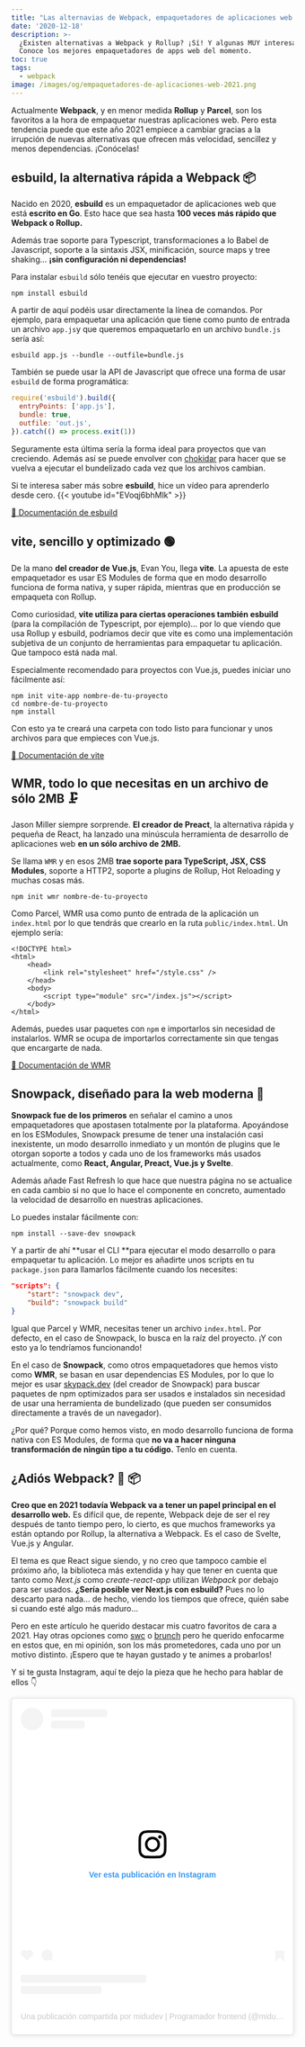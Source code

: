 ```yaml
---
title: "Las alternavias de Webpack, empaquetadores de aplicaciones web para 2021 \U0001F4E6"
date: '2020-12-18'
description: >-
  ¿Existen alternativas a Webpack y Rollup? ¡Sí! Y algunas MUY interesantes.
  Conoce los mejores empaquetadores de apps web del momento.
toc: true
tags:
  - webpack
image: /images/og/empaquetadores-de-aplicaciones-web-2021.png
---
```


Actualmente **Webpack**, y en menor medida **Rollup** y **Parcel**, son los favoritos a la hora de empaquetar nuestras aplicaciones web. Pero esta tendencia puede que este año 2021 empiece a cambiar gracias a la irrupción de nuevas alternativas que ofrecen más velocidad, sencillez y menos dependencias. ¡Conócelas!

## esbuild, la alternativa rápida a Webpack 📦

Nacido en 2020, **esbuild** es un empaquetador de aplicaciones web que está **escrito en Go**. Esto hace que sea hasta **100 veces más rápido que Webpack o Rollup.**

Además trae soporte para Typescript, transformaciones a lo Babel de Javascript, soporte a la sintaxis JSX, minificación, source maps y tree shaking... **¡sin configuración ni dependencias!**

Para instalar `esbuild` sólo tenéis que ejecutar en vuestro proyecto:
```
npm install esbuild
```

A partir de aquí podéis usar directamente la línea de comandos. Por ejemplo, para empaquetar una aplicación que tiene como punto de entrada un archivo `app.js`y que queremos empaquetarlo en un archivo `bundle.js` sería así:
```
esbuild app.js --bundle --outfile=bundle.js
```

También se puede usar la API de Javascript que ofrece una forma de usar `esbuild` de forma programática:

```js
require('esbuild').build({
  entryPoints: ['app.js'],
  bundle: true,
  outfile: 'out.js',
}).catch(() => process.exit(1))
```

Seguramente esta última sería la forma ideal para proyectos que van creciendo. Además así se puede envolver con [chokidar](https://github.com/paulmillr/chokidar) para hacer que se vuelva a ejecutar el bundelizado cada vez que los archivos cambian.

Si te interesa saber más sobre **esbuild**, hice un vídeo para aprenderlo desde cero.
{{< youtube id="EVoqj6bhMlk" >}}

[🔗 Documentación de esbuild](https://esbuild.github.io/getting-started/#build-scripts)

## vite, sencillo y optimizado 🟢

De la mano **del creador de Vue.js**, Evan You, llega **vite**. La apuesta de este empaquetador es usar ES Modules de forma que en modo desarrollo funciona de forma nativa, y super rápida, mientras que en producción se empaqueta con Rollup.

Como curiosidad, **vite utiliza para ciertas operaciones también esbuild** (para la compilación de Typescript, por ejemplo)... por lo que viendo que usa Rollup y esbuild, podríamos decir que vite es como una implementación subjetiva de un conjunto de herramientas para empaquetar tu aplicación. Que tampoco está nada mal.

Especialmente recomendado para proyectos con Vue.js, puedes iniciar uno fácilmente así:
```
npm init vite-app nombre-de-tu-proyecto
cd nombre-de-tu-proyecto
npm install
```

Con esto ya te creará una carpeta con todo listo para funcionar y unos archivos para que empieces con Vue.js.

[🔗 Documentación de vite](https://esbuild.github.io/getting-started/)

## WMR, todo lo que necesitas en un archivo de sólo 2MB 🗜

Jason Miller siempre sorprende. **El creador de Preact**, la alternativa rápida y pequeña de React, ha lanzado una minúscula herramienta de desarrollo de aplicaciones web **en un sólo archivo de 2MB.**

Se llama `WMR` y en esos 2MB **trae soporte para TypeScript, JSX, CSS Modules**, soporte a HTTP2, soporte a plugins de Rollup, Hot Reloading y muchas cosas más.

```
npm init wmr nombre-de-tu-proyecto
```

Como Parcel, WMR usa como punto de entrada de la aplicación un `index.html` por lo que tendrás que crearlo en la ruta `public/index.html`. Un ejemplo sería:

```
<!DOCTYPE html>
<html>
	<head>
		<link rel="stylesheet" href="/style.css" />
	</head>
	<body>
		<script type="module" src="/index.js"></script>
	</body>
</html>
```

Además, puedes usar paquetes con `npm` e importarlos sin necesidad de instalarlos. WMR se ocupa de importarlos correctamente sin que tengas que encargarte de nada.

[🔗 Documentación de WMR](https://github.com/preactjs/wmr)

## Snowpack, diseñado para la web moderna 🚀

**Snowpack fue de los primeros** en señalar el camino a unos empaquetadores que apostasen totalmente por la plataforma. Apoyándose en los ESModules, Snowpack presume de tener una instalación casi inexistente, un modo desarrollo inmediato y un montón de plugins que le otorgan soporte a todos y cada uno de los frameworks más usados actualmente, como **React, Angular, Preact, Vue.js y Svelte**.

Además añade Fast Refresh lo que hace que nuestra página no se actualice en cada cambio si no que lo hace el componente en concreto, aumentado la velocidad de desarrollo en nuestras aplicaciones.

Lo puedes instalar fácilmente con:

```
npm install --save-dev snowpack
```

Y a partir de ahí **usar el CLI **para ejecutar el modo desarrollo o para empaquetar tu aplicación. Lo mejor es añadirte unos scripts en tu `package.json` para llamarlos fácilmente cuando los necesites:

```json
"scripts": {
    "start": "snowpack dev",
    "build": "snowpack build"
}
```

Igual que Parcel y WMR, necesitas tener un archivo `index.html`. Por defecto, en el caso de Snowpack, lo busca en la raíz del proyecto. ¡Y con esto ya lo tendríamos funcionando!

En el caso de **Snowpack**, como otros empaquetadores que hemos visto como **WMR**, se basan en usar dependencias ES Modules, por lo que lo mejor es usar [skypack.dev](https://www.skypack.dev/) (del creador de Snowpack) para buscar paquetes de npm optimizados para ser usados e instalados sin necesidad de usar una herramienta de bundelizado (que pueden ser consumidos directamente a través de un navegador).

¿Por qué? Porque como hemos visto, en modo desarrollo funciona de forma nativa con ES Modules, de forma que **no va a hacer ninguna transformación de ningún tipo a tu código.** Tenlo en cuenta.

## ¿Adiós Webpack? 👋 📦

**Creo que en 2021 todavía Webpack va a tener un papel principal en el desarrollo web.** Es difícil que, de repente, Webpack deje de ser el rey después de tanto tiempo pero, lo cierto, es que muchos frameworks ya están optando por Rollup, la alternativa a Webpack. Es el caso de Svelte, Vue.js y Angular.

El tema es que React sigue siendo, y no creo que tampoco cambie el próximo año, la biblioteca más extendida y hay que tener en cuenta que tanto como *Next.js* como *create-react-app* utilizan *Webpack* por debajo para ser usados. **¿Sería posible ver Next.js con esbuild?** Pues no lo descarto para nada... de hecho, viendo los tiempos que ofrece, quién sabe si cuando esté algo más maduro...

Pero en este artículo he querido destacar mis cuatro favoritos de cara a 2021. Hay otras opciones como [swc](https://github.com/swc-project/swc) o [brunch](https://brunch.io/) pero he querido enfocarme en estos que, en mi opinión, son los más prometedores, cada uno por un motivo distinto. ¡Espero que te hayan gustado y te animes a probarlos!

Y si te gusta Instagram, aquí te dejo la pieza que he hecho para hablar de ellos 👇

<div style='display: flex; justify-content: center; align-items: center; text-align: center'>
<blockquote class="instagram-media" data-instgrm-captioned data-instgrm-permalink="https://www.instagram.com/p/CI8ee4BgDcw/?utm_source=ig_embed&amp;utm_campaign=loading" data-instgrm-version="13" style=" background:#FFF; border:0; border-radius:3px; box-shadow:0 0 1px 0 rgba(0,0,0,0.5),0 1px 10px 0 rgba(0,0,0,0.15); margin: 1px; max-width:540px; min-width:326px; padding:0; width:99.375%; width:-webkit-calc(100% - 2px); width:calc(100% - 2px);"><div style="padding:16px;"> <a href="https://www.instagram.com/p/CI8ee4BgDcw/?utm_source=ig_embed&amp;utm_campaign=loading" style=" background:#FFFFFF; line-height:0; padding:0 0; text-align:center; text-decoration:none; width:100%;" target="_blank"> <div style=" display: flex; flex-direction: row; align-items: center;"> <div style="background-color: #F4F4F4; border-radius: 50%; flex-grow: 0; height: 40px; margin-right: 14px; width: 40px;"></div> <div style="display: flex; flex-direction: column; flex-grow: 1; justify-content: center;"> <div style=" background-color: #F4F4F4; border-radius: 4px; flex-grow: 0; height: 14px; margin-bottom: 6px; width: 100px;"></div> <div style=" background-color: #F4F4F4; border-radius: 4px; flex-grow: 0; height: 14px; width: 60px;"></div></div></div><div style="padding: 19% 0;"></div> <div style="display:block; height:50px; margin:0 auto 12px; width:50px;"><svg width="50px" height="50px" viewBox="0 0 60 60" version="1.1" xmlns="https://www.w3.org/2000/svg" xmlns:xlink="https://www.w3.org/1999/xlink"><g stroke="none" stroke-width="1" fill="none" fill-rule="evenodd"><g transform="translate(-511.000000, -20.000000)" fill="#000000"><g><path d="M556.869,30.41 C554.814,30.41 553.148,32.076 553.148,34.131 C553.148,36.186 554.814,37.852 556.869,37.852 C558.924,37.852 560.59,36.186 560.59,34.131 C560.59,32.076 558.924,30.41 556.869,30.41 M541,60.657 C535.114,60.657 530.342,55.887 530.342,50 C530.342,44.114 535.114,39.342 541,39.342 C546.887,39.342 551.658,44.114 551.658,50 C551.658,55.887 546.887,60.657 541,60.657 M541,33.886 C532.1,33.886 524.886,41.1 524.886,50 C524.886,58.899 532.1,66.113 541,66.113 C549.9,66.113 557.115,58.899 557.115,50 C557.115,41.1 549.9,33.886 541,33.886 M565.378,62.101 C565.244,65.022 564.756,66.606 564.346,67.663 C563.803,69.06 563.154,70.057 562.106,71.106 C561.058,72.155 560.06,72.803 558.662,73.347 C557.607,73.757 556.021,74.244 553.102,74.378 C549.944,74.521 548.997,74.552 541,74.552 C533.003,74.552 532.056,74.521 528.898,74.378 C525.979,74.244 524.393,73.757 523.338,73.347 C521.94,72.803 520.942,72.155 519.894,71.106 C518.846,70.057 518.197,69.06 517.654,67.663 C517.244,66.606 516.755,65.022 516.623,62.101 C516.479,58.943 516.448,57.996 516.448,50 C516.448,42.003 516.479,41.056 516.623,37.899 C516.755,34.978 517.244,33.391 517.654,32.338 C518.197,30.938 518.846,29.942 519.894,28.894 C520.942,27.846 521.94,27.196 523.338,26.654 C524.393,26.244 525.979,25.756 528.898,25.623 C532.057,25.479 533.004,25.448 541,25.448 C548.997,25.448 549.943,25.479 553.102,25.623 C556.021,25.756 557.607,26.244 558.662,26.654 C560.06,27.196 561.058,27.846 562.106,28.894 C563.154,29.942 563.803,30.938 564.346,32.338 C564.756,33.391 565.244,34.978 565.378,37.899 C565.522,41.056 565.552,42.003 565.552,50 C565.552,57.996 565.522,58.943 565.378,62.101 M570.82,37.631 C570.674,34.438 570.167,32.258 569.425,30.349 C568.659,28.377 567.633,26.702 565.965,25.035 C564.297,23.368 562.623,22.342 560.652,21.575 C558.743,20.834 556.562,20.326 553.369,20.18 C550.169,20.033 549.148,20 541,20 C532.853,20 531.831,20.033 528.631,20.18 C525.438,20.326 523.257,20.834 521.349,21.575 C519.376,22.342 517.703,23.368 516.035,25.035 C514.368,26.702 513.342,28.377 512.574,30.349 C511.834,32.258 511.326,34.438 511.181,37.631 C511.035,40.831 511,41.851 511,50 C511,58.147 511.035,59.17 511.181,62.369 C511.326,65.562 511.834,67.743 512.574,69.651 C513.342,71.625 514.368,73.296 516.035,74.965 C517.703,76.634 519.376,77.658 521.349,78.425 C523.257,79.167 525.438,79.673 528.631,79.82 C531.831,79.965 532.853,80.001 541,80.001 C549.148,80.001 550.169,79.965 553.369,79.82 C556.562,79.673 558.743,79.167 560.652,78.425 C562.623,77.658 564.297,76.634 565.965,74.965 C567.633,73.296 568.659,71.625 569.425,69.651 C570.167,67.743 570.674,65.562 570.82,62.369 C570.966,59.17 571,58.147 571,50 C571,41.851 570.966,40.831 570.82,37.631"></path></g></g></g></svg></div><div style="padding-top: 8px;"> <div style=" color:#3897f0; font-family:Arial,sans-serif; font-size:14px; font-style:normal; font-weight:550; line-height:18px;"> Ver esta publicación en Instagram</div></div><div style="padding: 12.5% 0;"></div> <div style="display: flex; flex-direction: row; margin-bottom: 14px; align-items: center;"><div> <div style="background-color: #F4F4F4; border-radius: 50%; height: 12.5px; width: 12.5px; transform: translateX(0px) translateY(7px);"></div> <div style="background-color: #F4F4F4; height: 12.5px; transform: rotate(-45deg) translateX(3px) translateY(1px); width: 12.5px; flex-grow: 0; margin-right: 14px; margin-left: 2px;"></div> <div style="background-color: #F4F4F4; border-radius: 50%; height: 12.5px; width: 12.5px; transform: translateX(9px) translateY(-18px);"></div></div><div style="margin-left: 8px;"> <div style=" background-color: #F4F4F4; border-radius: 50%; flex-grow: 0; height: 20px; width: 20px;"></div> <div style=" width: 0; height: 0; border-top: 2px solid transparent; border-left: 6px solid #f4f4f4; border-bottom: 2px solid transparent; transform: translateX(16px) translateY(-4px) rotate(30deg)"></div></div><div style="margin-left: auto;"> <div style=" width: 0px; border-top: 8px solid #F4F4F4; border-right: 8px solid transparent; transform: translateY(16px);"></div> <div style=" background-color: #F4F4F4; flex-grow: 0; height: 12px; width: 16px; transform: translateY(-4px);"></div> <div style=" width: 0; height: 0; border-top: 8px solid #F4F4F4; border-left: 8px solid transparent; transform: translateY(-4px) translateX(8px);"></div></div></div> <div style="display: flex; flex-direction: column; flex-grow: 1; justify-content: center; margin-bottom: 24px;"> <div style=" background-color: #F4F4F4; border-radius: 4px; flex-grow: 0; height: 14px; margin-bottom: 6px; width: 224px;"></div> <div style=" background-color: #F4F4F4; border-radius: 4px; flex-grow: 0; height: 14px; width: 144px;"></div></div></a><p style=" color:#c9c8cd; font-family:Arial,sans-serif; font-size:14px; line-height:17px; margin-bottom:0; margin-top:8px; overflow:hidden; padding:8px 0 7px; text-align:center; text-overflow:ellipsis; white-space:nowrap;"><a href="https://www.instagram.com/p/CI8ee4BgDcw/?utm_source=ig_embed&amp;utm_campaign=loading" style=" color:#c9c8cd; font-family:Arial,sans-serif; font-size:14px; font-style:normal; font-weight:normal; line-height:17px; text-decoration:none;" target="_blank">Una publicación compartida por midudev | Programador frontend (@midu.dev)</a></p></div></blockquote> <script async src="//www.instagram.com/embed.js"></script></div>